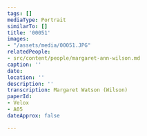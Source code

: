 ```yaml
---
tags: []
mediaType: Portrait
similarTo: []
title: '00051'
images:
- "/assets/media/00051.JPG"
relatedPeople:
- src/content/people/margaret-ann-wilson.md
caption: ''
date: 
location: ''
description: ''
transcription: Margaret Watson (Wilson)
paperId:
- Velox
- A05
dateApprox: false

---
```

